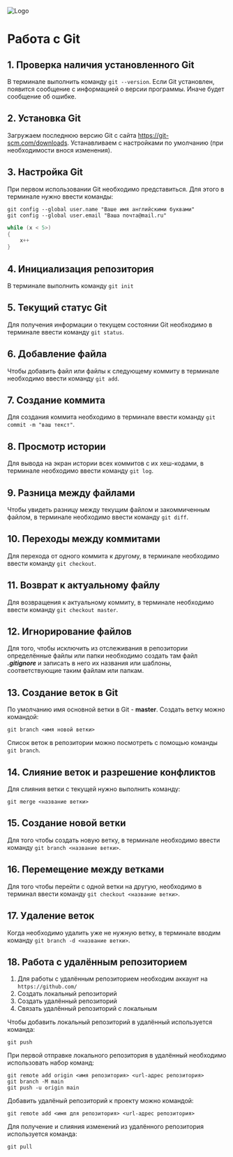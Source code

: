 ![Logo](Git.png)

# Работа с Git

## 1. Проверка наличия установленного Git
В терминале выполнить команду ``git --version``.
Если Git установлен, появится сообщение с информацией о версии программы. Иначе будет сообщение об ошибке.

## 2. Установка Git
Загружаем последнюю версию Git с сайта  https://git-scm.com/downloads.
Устанавливаем с настройками по умолчанию (при необходимости внося изменения).

## 3. Настройка Git
При первом использовании Git необходимо представиться. Для этого в терминале нужно ввести команды:
```
git config --global user.name "Ваше имя английскими буквами"
git config --global user.email "Ваша почта@mail.ru"
```

```c++
while (x < 5>)
{
    x++
}
```

## 4. Инициализация репозитория
В терминале выполнить команду ``git init``

## 5. Текущий статус Git
Для получения информации о текущем состоянии Git необходимо в терминале ввести команду ``git status``.

## 6. Добавление файла
Чтобы добавить файл или файлы к следующему коммиту в терминале необходимо ввести команду ``git add``.

## 7. Создание коммита
Для создания коммита необходимо в терминале ввести команду ``git commit -m "ваш текст"``.

## 8. Просмотр истории
Для вывода на экран истории всех коммитов с их хеш-кодами, в терминале необходимо ввести команду ``git log``.

## 9. Разница между файлами
Чтобы увидеть разницу между текущим файлом и закоммиченным файлом, в терминале необходимо ввести команду ``git diff``.

## 10. Переходы между коммитами
Для перехода от одного коммита к другому, в терминале необходимо ввести команду ``git checkout``.

## 11. Возврат к актуальному файлу
Для возвращения к актуальному коммиту, в терминале необходимо ввести команду ``git checkout master``.

## 12. Игнорирование файлов
Для того, чтобы исключить из отслеживания в репозитории определённые файлы или папки необходимо создать там файл ***.gitignore*** и записать в него их названия или шаблоны, соответствующие таким файлам или папкам.

## 13. Создание веток в Git
По умолчанию имя основной ветки в Git - **master**.
Создать ветку можно командой:
```
git branch <имя новой ветки>
```
Список веток в репозитории можно посмотреть с помощью команды `git branch`.

## 14. Слияние веток и разрешение конфликтов
Для слияния ветки с текущей нужно выполнить команду:
```
git merge <название ветки>
```

## 15. Создание новой ветки
Для того чтобы создать новую ветку, в терминале необходимо ввести команду ``git branch <название ветки>``.

## 16. Перемещение между ветками
Для того чтобы перейти с одной ветки на другую, необходимо в терминал ввести команду ``git checkout <название ветки>``.

## 17. Удаление веток
Когда необходимо удалить уже не нужную ветку, в терминале вводим команду ``git branch -d <название ветки>``.

## 18. Работа с удалённым репозиторием
1. Для работы с удалённым репозиторием необходим аккаунт на `https://github.com/`
2. Создать локальный репозиторий
3. Создать удалённый репозиторий
4. Связать удалённый репозиторий с локальным

Чтобы добавить локальный репозиторий в удалённый используется команда:
```
git push
```

При первой отправке локального репозитория в удалённый необходимо использовать набор команд:
```
git remote add origin <имя репозитория> <url-адрес репозитория>
git branch -M main
git push -u origin main
```

Добавить удалёный репозиторий к проекту можно командой:
```
git remote add <имя для репозитория> <url-адрес репозитория>
```

Для получение и слияния  изменений из удалённого репозитория используется команда:
```
git pull
```
